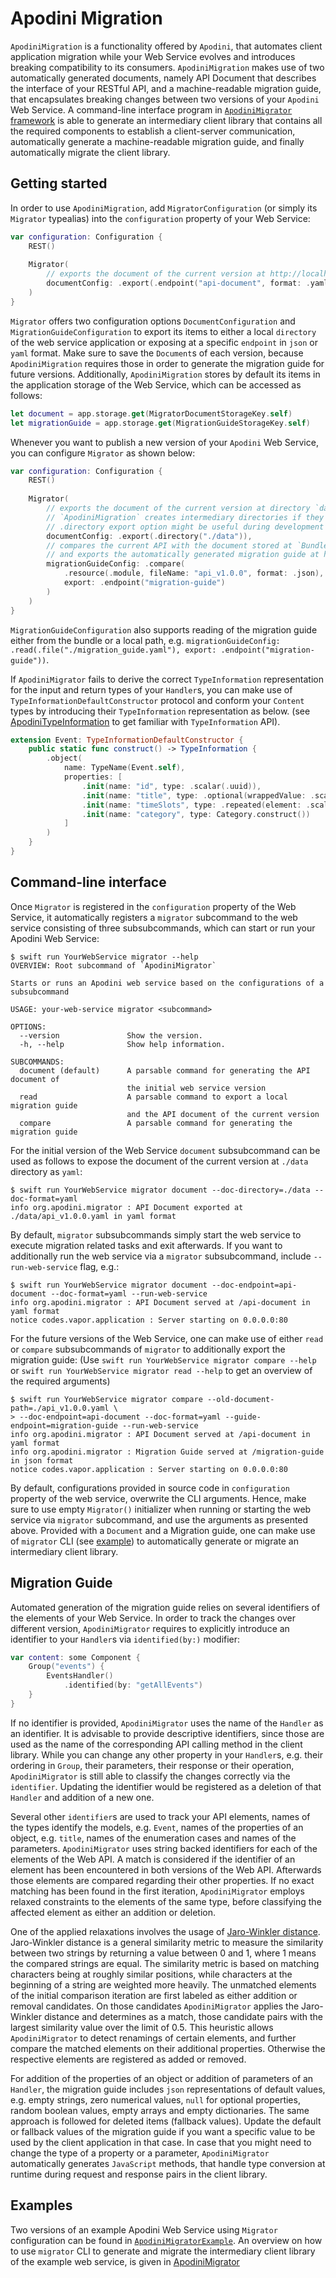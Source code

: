 <!--
                  
This source file is part of the Apodini open source project

SPDX-FileCopyrightText: 2019-2021 Paul Schmiedmayer and the Apodini project authors (see CONTRIBUTORS.md) <paul.schmiedmayer@tum.de>

SPDX-License-Identifier: MIT
             
-->

#  Apodini Migration

`ApodiniMigration` is a functionality offered by ``Apodini``, that automates client application migration while your Web Service evolves
and introduces breaking compatibility to its consumers. `ApodiniMigration` makes use of two automatically generated documents,
namely API Document that describes the interface of your RESTful API, and a machine-readable migration guide, 
that encapsulates breaking changes between two versions of your ``Apodini`` Web Service. A command-line interface program in 
[`ApodiniMigrator` framework](https://github.com/Apodini/ApodiniMigrator) is able to generate an intermediary client library that contains 
all the required components to establish a client-server communication, automatically generate a machine-readable migration guide, and 
finally automatically migrate the client library.


## Getting started

In order to use `ApodiniMigration`, add ``MigratorConfiguration`` (or simply its ``Migrator`` typealias) into the `configuration` property of your Web Service:

```swift
var configuration: Configuration {
    REST()
    
    Migrator(
        // exports the document of the current version at http://localhost/api-document in `yaml` format
        documentConfig: .export(.endpoint("api-document", format: .yaml))
    )
}
```
``Migrator`` offers two configuration options ``DocumentConfiguration`` and ``MigrationGuideConfiguration`` to export its items 
to either a local `directory` of the web service application or exposing at a specific ``endpoint`` in `json` or `yaml` format. 
Make sure to save the `Document`s of each version, because `ApodiniMigration` requires those in order to generate the migration guide for future versions.
Additionally, `ApodiniMigration` stores by default its items in the application storage of the Web Service, which can be accessed as follows:

```swift
let document = app.storage.get(MigratorDocumentStorageKey.self)
let migrationGuide = app.storage.get(MigrationGuideStorageKey.self)
```

Whenever you want to publish a new version of your ``Apodini`` Web Service, you can configure ``Migrator`` as shown below:

```swift
var configuration: Configuration {
    REST()
    
    Migrator(
        // exports the document of the current version at directory `data` in `json` format
        // `ApodiniMigration` creates intermediary directories if they do not exist,
        // .directory export option might be useful during development to inspect the content
        documentConfig: .export(.directory("./data")),
        // compares the current API with the document stored at `Bundle.module`,
        // and exports the automatically generated migration guide at http://localhost/migration-guide in `yaml` format
        migrationGuideConfig: .compare(
            .resource(.module, fileName: "api_v1.0.0", format: .json),
            export: .endpoint("migration-guide")
        )
    )
}
```
`MigrationGuideConfiguration` also supports reading of the migration guide either from the bundle or a local path, 
e.g. `migrationGuideConfig: .read(.file("./migration_guide.yaml"), export: .endpoint("migration-guide"))`.

If `ApodiniMigrator` fails to derive the correct `TypeInformation` representation for the input and return types of your `Handler`s, you can make use of 
`TypeInformationDefaultConstructor` protocol and conform your `Content` types by introducing their `TypeInformation` representation as below. 
(see [ApodiniTypeInformation](https://github.com/Apodini/ApodiniTypeInformation) to get familiar with `TypeInformation` API).

```swift
extension Event: TypeInformationDefaultConstructor {
    public static func construct() -> TypeInformation {
        .object(
            name: TypeName(Event.self),
            properties: [
                .init(name: "id", type: .scalar(.uuid)),
                .init(name: "title", type: .optional(wrappedValue: .scalar(.string))),
                .init(name: "timeSlots", type: .repeated(element: .scalar(.data))),
                .init(name: "category", type: Category.construct())
            ]
        )
    }
}
```

## Command-line interface

Once `Migrator` is registered in the `configuration` property of the Web Service, it automatically registers a `migrator` subcommand to the web service 
consisting of three subsubcommands, which can start or run your Apodini Web Service:

```console
$ swift run YourWebService migrator --help
OVERVIEW: Root subcommand of `ApodiniMigrator`

Starts or runs an Apodini web service based on the configurations of a subsubcommand

USAGE: your-web-service migrator <subcommand>

OPTIONS:
  --version               Show the version.
  -h, --help              Show help information.

SUBCOMMANDS:
  document (default)      A parsable command for generating the API document of
                          the initial web service version
  read                    A parsable command to export a local migration guide
                          and the API document of the current version
  compare                 A parsable command for generating the migration guide
```

For the initial version of the Web Service `document` subsubcommand can be used as follows to expose the document of the current version at `./data` directory as `yaml`:

```console
$ swift run YourWebService migrator document --doc-directory=./data --doc-format=yaml
info org.apodini.migrator : API Document exported at ./data/api_v1.0.0.yaml in yaml format
```

By default, `migrator` subsubcommands simply start the web service to execute migration related tasks and exit afterwards. If you want to additionally run 
the web service via a `migrator` subsubcommand, include `--run-web-service` flag, e.g.: 

```console
$ swift run YourWebService migrator document --doc-endpoint=api-document --doc-format=yaml --run-web-service
info org.apodini.migrator : API Document served at /api-document in yaml format
notice codes.vapor.application : Server starting on 0.0.0.0:80
```

For the future versions of the Web Service, one can make use of either `read` or `compare` subsubcommands of `migrator` to additionally export the migration guide: 
(Use `swift run YourWebService migrator compare --help` or `swift run YourWebService migrator read --help` to get an overview of the required arguments)

```console
$ swift run YourWebService migrator compare --old-document-path=./api_v1.0.0.yaml \
> --doc-endpoint=api-document --doc-format=yaml --guide-endpoint=migration-guide --run-web-service
info org.apodini.migrator : API Document served at /api-document in yaml format
info org.apodini.migrator : Migration Guide served at /migration-guide in json format
notice codes.vapor.application : Server starting on 0.0.0.0:80
```

By default, configurations provided in source code in `configuration` property of the web service, overwrite the CLI arguments. 
Hence, make sure to use empty `Migrator()` initializer when running or starting the web service via `migrator` subcommand, and use the arguments as presented above. 
Provided with a `Document` and a Migration guide, one can make use of `migrator` CLI (see [example](https://github.com/Apodini/ApodiniMigrator#apodinimigratorexample)) 
to automatically generate or migrate an intermediary client library.

## Migration Guide

Automated generation of the migration guide relies on several identifiers of the elements of your Web Service. In order to track the changes over different version,
`ApodiniMigrator` requires to explicitly introduce an identifier to your `Handler`s via `identified(by:)` modifier:

```swift
var content: some Component {
    Group("events") {
        EventsHandler()
            .identified(by: "getAllEvents")
    }
}
```
If no identifier is provided, `ApodiniMigrator` uses the name of the `Handler` as an identifier. It is advisable to provide descriptive identifiers, since those are
used as the name of the corresponding API calling method in the client library. While you can change any other property in your `Handler`s, e.g. their ordering in `Group`,
their parameters, their response or their operation, `ApodiniMigrator` is still able to classify the changes correctly via the `identifier`. 
Updating the identifier would be registered as a deletion of that `Handler` and addition of a new one.

Several other `identifier`s are used to track your API elements, names of the types identify the models, e.g. `Event`, names of the properties of an object, e.g. `title`,
names of the enumeration cases and names of the parameters. `ApodiniMigrator` uses string backed identifiers for each of the elements of the Web API. 
A match is considered if the identifier of an element has been encountered in both versions of the Web API. Afterwards those elements are compared regarding 
their other properties. If no exact matching has been found in the first iteration, `ApodiniMigrator` employs relaxed constraints to the elements of the same type,
before classifying the affected element as either an addition or deletion. 

One of the applied relaxations involves the usage of [Jaro-Winkler distance](https://en.wikipedia.org/wiki/Jaro%E2%80%93Winkler_distance).
Jaro-Winkler distance is a general similarity metric to measure the similarity between two strings by returning a value between 0 and 1, 
where 1 means the compared strings are equal. The similarity metric is based on matching characters being at roughly similar positions, 
while characters at the beginning of a string are weighted more heavily. The unmatched elements of the initial comparison iteration are first labeled as 
either addition or removal candidates. On those candidates `ApodiniMigrator` applies the Jaro-Winkler distance and determines as a match, 
those candidate pairs with the largest similarity value over the limit of 0.5. This heuristic allows `ApodiniMigrator` to detect 
renamings of certain elements, and further compare the matched elements on their additional properties. 
Otherwise the respective elements are registered as added or removed.

For addition of the properties of an object or addition of parameters of an `Handler`, the migration guide includes `json` representations of 
default values, e.g. empty strings, zero numerical values, `null` for optional properties, random boolean values, empty arrays and empty dictionaries. The same
approach is followed for deleted items (fallback values). Update the default or fallback values of the migration guide if you want a specific value to be used 
by the client application in that case. In case that you might need to change the type of a property or a parameter, `ApodiniMigrator` automatically
generates `JavaScript` methods, that handle type conversion at runtime during request and response pairs in the client library.

## Examples

Two versions of an example Apodini Web Service using `Migrator` configuration can be found in [`ApodiniMigratorExample`](https://github.com/Apodini/ApodiniMigratorExample).
An overview on how to use `migrator` CLI to generate and migrate the intermediary client library of the example web service, is given in 
[ApodiniMigrator](https://github.com/Apodini/ApodiniMigrator)
